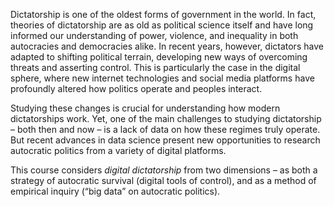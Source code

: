 Dictatorship is one of the oldest forms of government in the world. In fact, theories of dictatorship are as old as political science itself and have long informed our understanding of power, violence, and inequality in both autocracies and democracies alike. In recent years, however, dictators have adapted to shifting political terrain, developing new ways of overcoming threats and asserting control. This is particularly the case in the digital sphere, where new internet technologies and social media platforms have profoundly altered how politics operate and peoples interact.

Studying these changes is crucial for understanding how modern dictatorships work. Yet, one of the main challenges to studying dictatorship – both then and now – is a lack of data on how these regimes truly operate. But recent advances in data science present new opportunities to research autocratic politics from a variety of digital platforms. 

This course considers *digital dictatorship* from two dimensions – as both a strategy of autocratic survival (digital tools of control), and as a method of empirical inquiry (“big data” on autocratic politics). 

